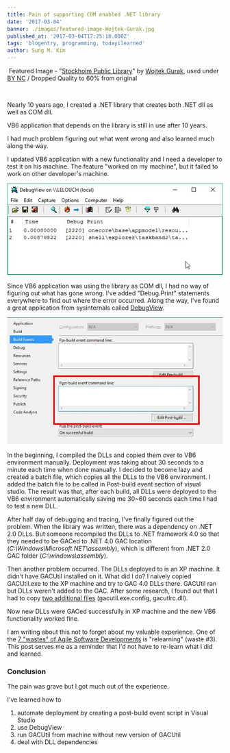 ```yaml
---
title: Pain of supporting COM enabled .NET library
date: '2017-03-04'
banner: ./images/featured-image-Wojtek-Gurak.jpg
published_at: '2017-03-04T17:25:18.000Z'
tags: 'blogentry, programming, todayilearned'
author: Sung M. Kim
---
```


 Featured Image - "[Stockholm Public Library](https://www.flickr.com/photos/wojtekgurak/5617290873/in/photolist-9yo5SD-8tuaF4-7LUp5T-chQiW-4bij9y-4Qb8dX-e1oibS-c9JibN-7R1u2K-6masys-9urLf3-7R4PS3-jGG92n-cRtGFo-8c1MDP-avzvsg-7ygCHH-Bf1yg-9u2j95-8PUw4i-qwEkDL-7ygF8D-E64e3-74BkLW-7R4HzQ-6uSYM1-avC99w-7fNVQ3-6EVajT-hM5HF3-4v5KjS-6m6iEr-8UvQ8h-7R4UW7-cRtJkJ-6vv1Xd-NytKT-7R2nNB-93WXwT-787Wt9-7xytdc-2gMjT-7xytkM-o5BQYY-7JYMRm-97NH5y-7xChWA-96DMZm-7xCi79-8QA6PP)" by [Wojtek Gurak](https://www.flickr.com/photos/wojtekgurak/), used under [BY NC](https://creativecommons.org/licenses/by-nc/2.0/) / Dropped Quality to 60% from original

 

Nearly 10 years ago, I created a .NET library that creates both .NET dll as well as COM dll.

VB6 application that depends on the library is still in use after 10 years.

I had much problem figuring out what went wrong and also learned much along the way.

I updated VB6 application with a new functionality and I need a developer to test it on his machine. The feature "worked on my machine", but it failed to work on other developer's machine.

![](./images/DebugView.jpg)

Since VB6 application was using the library as COM dll, I had no way of figuring out what has gone wrong. I've added "Debug.Print" statements everywhere to find out where the error occurred. Along the way, I've found a great application from sysinternals called [DebugView](https://technet.microsoft.com/en-us/sysinternals/debugview.aspx).

![](./images/Visual-Studio-2015-Post-build-event.jpg)

In the beginning, I compiled the DLLs and copied them over to VB6 environment manually. Deployment was taking about 30 seconds to a minute each time when done manually. I decided to become lazy and created a batch file, which copies all the DLLs to the VB6 environment. I added the batch file to be called in Post-build event section of visual studio. The result was that, after each build, all DLLs were deployed to the VB6 environment automatically saving me 30~60 seconds each time I had to test a new DLL.

After half day of debugging and tracing, I've finally figured out the problem. When the library was written, there was a dependency on .NET 2.0 DLLs. But someone recompiled the DLLs to .NET framework 4.0 so that they needed to be GACed to .NET 4.0 GAC location (_C:\\Windows\\Microsoft.NET\\assembly_), which is different from .NET 2.0 GAC folder (_C:\\windows\\assembly_).

Then another problem occurred. The DLLs deployed to is an XP machine. It didn't have GACUtil installed on it. What did I do? I naively copied GACUtil.exe to the XP machine and try to GAC 4.0 DLLs there. GACUtil ran but DLLs weren't added to the GAC. After some research, I found out that I had to copy [two additional files](https://blog.janjonas.net/2013-09-15/net4-gacutil_exe-does-nothing-copying-gacutil_exe-machine-server) (gacutil.exe.config, gacutlrc.dll).

Now new DLLs were GACed successfully in XP machine and the new VB6 functionality worked fine.

I am writing about this not to forget about my valuable experience. One of the [7 "wastes" of Agile Software Developments](https://www.scrumalliance.org/community/articles/2013/september/how-to-manage-the-7-wastes%E2%80%9D-of-agile-software-deve) is "relearning" (waste #3). This post serves me as a reminder that I'd not have to re-learn what I did and learned.

### Conclusion

The pain was grave but I got much out of the experience.

I've learned how to

1. automate deployment by creating a post-build event script in Visual Studio
2. use DebugView
3. run GACUtil from machine without new version of GACUtil
4. deal with DLL dependencies

